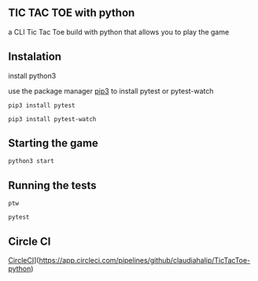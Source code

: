 ## TIC TAC TOE with python

a CLI Tic Tac Toe build with python that allows you to play the game 

## Instalation

install python3

use the package manager [pip3](https://pip.pypa.io/en/stable/) 
to install pytest or pytest-watch

```pip3 install pytest```

```pip3 install pytest-watch```

## Starting the game

```python3 start```

## Running the tests

```ptw```

```pytest```

## Circle CI

[CircleCI](https://circleci.com/gh/claudiahalip/TicTacToe.svg?style=shield&circle-token=08d25ac553685f11c8d043d64d5d92546ce5201d)](https://app.circleci.com/pipelines/github/claudiahalip/TicTacToe-python)


